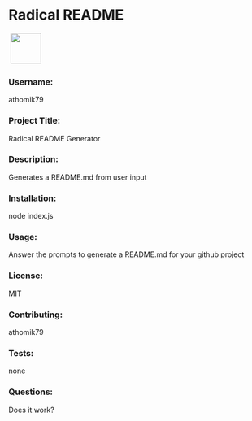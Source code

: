 # Radical README

<img src="">

<img src="https://avatars.githubusercontent.com/u/55367871?" height="60px" width="60px">

### Username:

athomik79

### Project Title:

Radical README Generator

### Description:

Generates a README.md from user input

### Installation:

node index.js

### Usage:

Answer the prompts to generate a README.md for your github project

### License:

MIT

### Contributing:

athomik79

### Tests:

none

### Questions:

Does it work?

